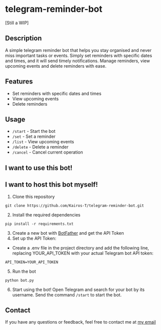 # telegram-reminder-bot
[Still a WIP]

## Description
A simple telegram reminder bot that helps you stay organised and never miss important tasks or events. Simply set reminders with specific dates and times, and it will send timely notifications. Manage reminders, view upcoming events and delete reminders with ease.

## Features
- Set reminders with specific dates and times
- View upcoming events
- Delete reminders

## Usage
- `/start` - Start the bot
- `/set` - Set a reminder
- `/list` - View upcoming events
- `/delete` - Delete a reminder
- `/cancel` - Cancel current operation

## I want to use this bot!

## I want to host this bot myself!
1. Clone this repository
```
git clone https://github.com/Kairos-T/telegram-reminder-bot.git
```
2. Install the required dependencies
```
pip install -r requirements.txt
```
3. Create a new bot with [BotFather](https://t.me/BotFather) and get the API Token
4. Set up the API Token:
- Create a .env file in the project directory and add the following line, replacing YOUR_API_TOKEN with your actual Telegram bot API token:
```
API_TOKEN=YOUR_API_TOKEN
```
5. Run the bot
```
python bot.py
```
6. Start using the bot! Open Telegram and search for your bot by its username. Send the command `/start` to start the bot.

## Contact
If you have any questions or feedback, feel free to contact me at [my email](mailto:contact@kairostay.com)

